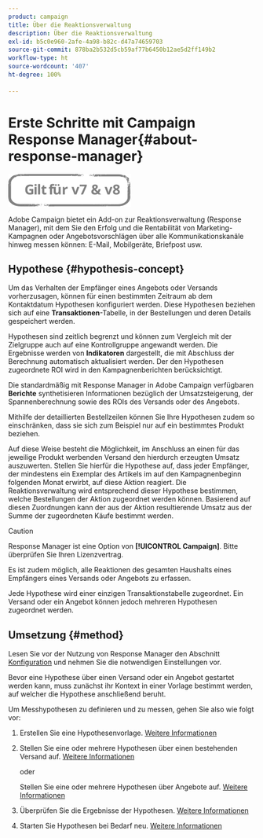 ```yaml
---
product: campaign
title: Über die Reaktionsverwaltung
description: Über die Reaktionsverwaltung
exl-id: b5c0e960-2afe-4a98-b82c-d47a74659703
source-git-commit: 878ba2b532d5cb59af77b6450b12ae5d2ff149b2
workflow-type: ht
source-wordcount: '407'
ht-degree: 100%

---
```


# Erste Schritte mit Campaign Response Manager{#about-response-manager}

![](../../assets/common.svg)

Adobe Campaign bietet ein Add-on zur Reaktionsverwaltung (Response Manager), mit dem Sie den Erfolg und die Rentabilität von Marketing-Kampagnen oder Angebotsvorschlägen über alle Kommunikationskanäle hinweg messen können: E-Mail, Mobilgeräte, Briefpost usw.

## Hypothese {#hypothesis-concept}

Um das Verhalten der Empfänger eines Angebots oder Versands vorherzusagen, können für einen bestimmten Zeitraum ab dem Kontaktdatum Hypothesen konfiguriert werden. Diese Hypothesen beziehen sich auf eine **Transaktionen**-Tabelle, in der Bestellungen und deren Details gespeichert werden.

Hypothesen sind zeitlich begrenzt und können zum Vergleich mit der Zielgruppe auch auf eine Kontrollgruppe angewandt werden. Die Ergebnisse werden von **Indikatoren** dargestellt, die mit Abschluss der Berechnung automatisch aktualisiert werden. Der den Hypothesen zugeordnete ROI wird in den Kampagnenberichten berücksichtigt.

Die standardmäßig mit Response Manager in Adobe Campaign verfügbaren **Berichte** synthetisieren Informationen bezüglich der Umsatzsteigerung, der Spannenberechnung sowie des ROIs des Versands oder des Angebots.

Mithilfe der detaillierten Bestellzeilen können Sie Ihre Hypothesen zudem so einschränken, dass sie sich zum Beispiel nur auf ein bestimmtes Produkt beziehen.

Auf diese Weise besteht die Möglichkeit, im Anschluss an einen für das jeweilige Produkt werbenden Versand den hierdurch erzeugten Umsatz auszuwerten. Stellen Sie hierfür die Hypothese auf, dass jeder Empfänger, der mindestens ein Exemplar des Artikels im auf den Kampagnenbeginn folgenden Monat erwirbt, auf diese Aktion reagiert. Die Reaktionsverwaltung wird entsprechend dieser Hypothese bestimmen, welche Bestellungen der Aktion zugeordnet werden können. Basierend auf diesen Zuordnungen kann der aus der Aktion resultierende Umsatz aus der Summe der zugeordneten Käufe bestimmt werden.

>[!CAUTION]
>
>Response Manager ist eine Option von **[!UICONTROL Campaign]**. Bitte überprüfen Sie Ihren Lizenzvertrag.

Es ist zudem möglich, alle Reaktionen des gesamten Haushalts eines Empfängers eines Versands oder Angebots zu erfassen.

Jede Hypothese wird einer einzigen Transaktionstabelle zugeordnet. Ein Versand oder ein Angebot können jedoch mehreren Hypothesen zugeordnet werden.

## Umsetzung {#method}

Lesen Sie vor der Nutzung von Response Manager den Abschnitt [Konfiguration](configuration.md) und nehmen Sie die notwendigen Einstellungen vor.

Bevor eine Hypothese über einen Versand oder ein Angebot gestartet werden kann, muss zunächst ihr Kontext in einer Vorlage bestimmt werden, auf welcher die Hypothese anschließend beruht.

Um Messhypothesen zu definieren und zu messen, gehen Sie also wie folgt vor:

1. Erstellen Sie eine Hypothesenvorlage. [Weitere Informationen](hypothesis-templates.md#creating-a-hypothesis-model)   
1. Stellen Sie eine oder mehrere Hypothesen über einen bestehenden Versand auf. [Weitere Informationen](creating-hypotheses.md#referencing-a-hypothesis-in-a-campaign-delivery)   

   oder

   Stellen Sie eine oder mehrere Hypothesen über Angebote auf. [Weitere Informationen](creating-hypotheses.md#creating-a-hypothesis-on-an-offer)   

1. Überprüfen Sie die Ergebnisse der Hypothesen. [Weitere Informationen](hypothesis-tracking.md)   
1. Starten Sie Hypothesen bei Bedarf neu. [Weitere Informationen](creating-hypotheses.md#creating-a-hypothesis-on-the-fly-on-a-delivery)   
